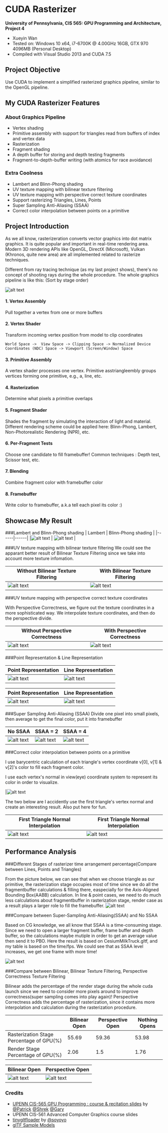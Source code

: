 CUDA Rasterizer
===============
**University of Pennsylvania, CIS 565: GPU Programming and Architecture, Project 4**

* Xueyin Wan
* Tested on: Windows 10 x64, i7-6700K @ 4.00GHz 16GB, GTX 970 4096MB (Personal Desktop)
* Compiled with Visual Studio 2013 and CUDA 7.5

## Project Objective
Use CUDA to implement a simplified rasterized graphics pipeline, similar to the OpenGL pipeline. 

## My CUDA Rasterizer Features
### About Graphics Pipeline
* Vertex shading
* Primitive assembly with support for triangles read from buffers of index and vertex data
* Rasterization
* Fragment shading
* A depth buffer for storing and depth testing fragments
* Fragment-to-depth-buffer writing (with atomics for race avoidance)

### Extra Coolness
* Lambert and Blinn-Phong shading
* UV texture mapping with bilinear texture filtering 
* UV texture mapping with perspective correct texture coordinates
* Support rasterizing Triangles, Lines, Points
* Super Sampling Anti-Aliasing (SSAA)
* Correct color interpolation between points on a primitive

## Project Introduction
As we all know, rasterizeration converts vector graphics into dot matrix graphics. It is quite popular and important in real-time rendering area. Modern 3D rendering APIs like OpenGL, DirectX (Microsoft), Vulkan (Khronos, quite new area) are all implemented related to rasterize techniques. 

Different from ray tracing technique (as my last project shows), there's no concept of shooting rays during the whole procedure.
The whole graphics pipeline is like this: (Sort by stage order)

![alt text](https://github.com/xueyinw/Project4-CUDA-Rasterizer/blob/master/results/readmepipeline.jpg "Graphics Pipeline") 

#### 1. Vertex Assembly

Pull together a vertex from one or more buffers

#### 2. Vertex Shader

Transform incoming vertex position from model to clip coordinates

`World Space ->  View Space -> Clipping Space -> Normalized Device Coordinates (NDC) Space -> Viewport (Screen/Window) Space`

#### 3. Primitive Assembly

A vertex shader processes one vertex.  Primitive asstriangleembly groups vertices forming one primitive, e.g., a, line, etc.

#### 4. Rasterization

Determine what pixels a primitive overlaps

#### 5. Fragment Shader

Shades the fragment by simulating the interaction of light and material.
Different rendering scheme could be applied here: Blinn-Phong, Lambert, Non-Photorealistic Rendering (NPR), etc.

#### 6. Per-Fragment Tests

Choose one candidate to fill framebuffer!
Common techniques : Depth test, Scissor test, etc.

#### 7. Blending

Combine fragment color with framebuffer color

#### 8. Framebuffer

Write color to framebuffer, a.k.a tell each pixel its color :)


## Showcase My Result
###Lambert and Blinn-Phong shading
|  Lambert  | Blinn-Phong shading |
|------|------|
|![alt text](https://github.com/xueyinw/Project4-CUDA-Rasterizer/blob/master/results/duck_with_lambert.gif "Lambert Duck") | ![alt text](https://github.com/xueyinw/Project4-CUDA-Rasterizer/blob/master/results/duck_with_blinn_phong_1.gif "Blinn Phong Duck") |

###UV texture mapping with bilinear texture filtering
We could see the apparant better result of Bilinear Texture Filtering since we take into account more texture infomation.

|  Without Bilinear Texture Filtering  | With Bilinear Texture Filtering |
|------|------|
|![alt text](https://github.com/xueyinw/Project4-CUDA-Rasterizer/blob/master/results/NoBilinearEnlarged.png "NoBininear") |![alt text](https://github.com/xueyinw/Project4-CUDA-Rasterizer/blob/master/results/BilinearEnlarged.png "WithBininear")|

###UV texture mapping with perspective correct texture coordinates

With Perspective Correctness, we figure out the texture coordinates in a more sophisticated way. We interpolate texture coordinates, and then do the perspective divide.

|  Without Perspective Correctness | With Perspective Correctness |
|------|------|
|![alt text](https://github.com/xueyinw/Project4-CUDA-Rasterizer/blob/master/results/WithoutPerspectiveCorrectnessCheckerBoard.PNG "WithoutPerspective") | ![alt text](https://github.com/xueyinw/Project4-CUDA-Rasterizer/blob/master/results/PerspectiveCorrectnessCheckerBoard.PNG "WithPerspective") |

###Point Representation & Line Representation

|  Point Representation | Line Representation |
|------|------|
|![alt text](https://github.com/xueyinw/Project4-CUDA-Rasterizer/blob/master/results/truckpoint.gif "Truck Point") | ![alt text](https://github.com/xueyinw/Project4-CUDA-Rasterizer/blob/master/results/LineRepresentation.PNG "Truck Line") |

|  Point Representation | Line Representation |
|------|------|
|![alt text](https://github.com/xueyinw/Project4-CUDA-Rasterizer/blob/master/results/cowpoint.gif "Cow Point") | ![alt text](https://github.com/xueyinw/Project4-CUDA-Rasterizer/blob/master/results/cowcowcow.gif "Cow Line") |

###Super Sampling Anti-Aliasing (SSAA)
Divide one pixel into small pixels, then average to get the final color, put it into framebuffer

|  No SSAA | SSAA = 2 | SSAA = 4 |
|------|------|------|
|![alt text](https://github.com/xueyinw/Project4-CUDA-Rasterizer/blob/master/results/SSAAnoSHOW.PNG "No SSAA") | ![alt text](https://github.com/xueyinw/Project4-CUDA-Rasterizer/blob/master/results/SSAA2SHOW.PNG "SSAA 2 * 2") | ![alt text](https://github.com/xueyinw/Project4-CUDA-Rasterizer/blob/master/results/SSAA4SHOW.PNG "SSAA 4 * 4") |

###Correct color interpolation between points on a primitive

I use barycentric calculation of each triangle's vertex coordinate v[0], v[1] & v[2]'s color to fill each fragment color.

I use each vertex's normal in view(eye) coordinate system to represent its color in order to visualize.

|![alt text](https://github.com/xueyinw/Project4-CUDA-Rasterizer/blob/master/results/normalInterpolate1.gif "Normal Interpolation") 

The two below are I accidently use the first triangle's vertex normal and create an interesting result. Also put here for fun.

| First Triangle Normal Interpolation | First Triangle Normal Interpolation | 
|------|------|
| ![alt text](https://github.com/xueyinw/Project4-CUDA-Rasterizer/blob/master/results/normalinterpolation.gif "First Triangle Normal Interpolation") | ![alt text](https://github.com/xueyinw/Project4-CUDA-Rasterizer/blob/master/results/cownormalinterpolation.gif "First Triangle Normal Interpolation") |


## Performance Analysis

###Different Stages of rasterizer time arrangement percentage(Compare between Lines, Points and Triangles)

From the picture below, we can see that when we choose triangle as our primitive, the rasterization stage occupies most of time since we do all the fragmentbuffer calculations & filling there, easpecially for the Axis-Aligned Bounding Box(AABB) calculation. In line & point cases, we need to do much less calculations about fragmentbuffer in rasterization stage, render case as a result plays a larger role to fill the framebuffer. 
![alt text](https://github.com/xueyinw/Project4-CUDA-Rasterizer/blob/master/results/StagePerformance.PNG "Stage Perfomance")


###Compare between Super-Sampling Anti-Aliasing(SSAA) and No SSAA

Based on CG knowledge, we all know that SSAA is a time-consuming stage. Since we need to open a larger fragment buffer, frame buffer and depth buffer, so the calculations maybe mutiple in order to get an average value then send it to PBO.
Here the result is based on CesiumMilkTruck.gltf, and my table is based on the time/fps.
We could see that as SSAA level increases, we get one frame with more time!

![alt text](https://github.com/xueyinw/Project4-CUDA-Rasterizer/blob/master/results/SSAAPerformance.PNG "SSAA Comparasion")


###Compare between Bilinear, Bilinear Texture Filtering,  Perspective Correctness Texture Filtering

Bilinear adds the percentage of the render stage during the whole cuda launch since we need to consider more pixels around to improve correctness(super sampling comes into play again)!
Perspective Correctness adds the percentage of rasterization, since it contains more interpolation and calculation during the rasterization procedure.

|   | Bilinear Open | Perspective Open | Nothing Opens|
|------|------|------|------|
|Rasterization Stage Percentage of GPU(%)| 55.69 | 59.36 | 53.98 |
|Render Stage Percentage of GPU(%)| 2.06 | 1.5 | 1.76 |


| Bilinear Open | Perspective Open | 
|------|------|
| ![alt text](https://github.com/xueyinw/Project4-CUDA-Rasterizer/blob/master/results/BilinearShow.PNG "Bilinear Open") | ![alt text](https://github.com/xueyinw/Project4-CUDA-Rasterizer/blob/master/results/PersShow.PNG "Perspective Open") |

### Credits

* [UPENN CIS-565 GPU Programming : course & recitation slides](https://github.com/CIS565-Fall-2016) by [@Patrick](https://github.com/pjcozzi) [@Shrek](https://github.com/shrekshao) [@Gary](https://github.com/likangning93) 
* UPENN CIS-561 Advanced Computer Graphics course slides
* [tinygltfloader](https://github.com/syoyo/tinygltfloader) by [@soyoyo](https://github.com/syoyo)
* [glTF Sample Models](https://github.com/KhronosGroup/glTF/blob/master/sampleModels/README.md)
